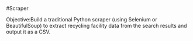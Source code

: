 #Scraper

Objective:Build a traditional Python scraper (using Selenium or BeautifulSoup) to extract recycling facility data from the search results and output it as a CSV.
